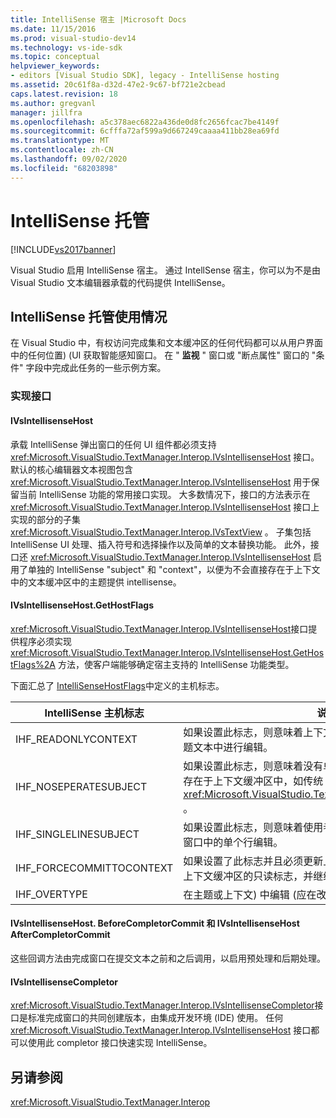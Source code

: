 ```yaml
---
title: IntelliSense 宿主 |Microsoft Docs
ms.date: 11/15/2016
ms.prod: visual-studio-dev14
ms.technology: vs-ide-sdk
ms.topic: conceptual
helpviewer_keywords:
- editors [Visual Studio SDK], legacy - IntelliSense hosting
ms.assetid: 20c61f8a-d32d-47e2-9c67-bf721e2cbead
caps.latest.revision: 18
ms.author: gregvanl
manager: jillfra
ms.openlocfilehash: a5c378aec6822a436de0d8fc2656fcac7be4149f
ms.sourcegitcommit: 6cfffa72af599a9d667249caaaa411bb28ea69fd
ms.translationtype: MT
ms.contentlocale: zh-CN
ms.lasthandoff: 09/02/2020
ms.locfileid: "68203898"
---
```

# <a name="intellisense-hosting"></a>IntelliSense 托管
[!INCLUDE[vs2017banner](../includes/vs2017banner.md)]

Visual Studio 启用 IntelliSense 宿主。 通过 IntellSense 宿主，你可以为不是由 Visual Studio 文本编辑器承载的代码提供 IntelliSense。  
  
## <a name="intellisense-hosting-usage"></a>IntelliSense 托管使用情况  
 在 Visual Studio 中，有权访问完成集和文本缓冲区的任何代码都可以从用户界面中的任何位置)  (UI 获取智能感知窗口。 在 " **监视** " 窗口或 "断点属性" 窗口的 "条件" 字段中完成此任务的一些示例方案。  
  
### <a name="implementation-interfaces"></a>实现接口  
  
#### <a name="ivsintellisensehost"></a>IVsIntellisenseHost  
 承载 IntelliSense 弹出窗口的任何 UI 组件都必须支持 <xref:Microsoft.VisualStudio.TextManager.Interop.IVsIntellisenseHost> 接口。 默认的核心编辑器文本视图包含 <xref:Microsoft.VisualStudio.TextManager.Interop.IVsIntellisenseHost> 用于保留当前 IntelliSense 功能的常用接口实现。 大多数情况下，接口的方法表示在 <xref:Microsoft.VisualStudio.TextManager.Interop.IVsIntellisenseHost> 接口上实现的部分的子集 <xref:Microsoft.VisualStudio.TextManager.Interop.IVsTextView> 。 子集包括 IntelliSense UI 处理、插入符号和选择操作以及简单的文本替换功能。 此外，接口还 <xref:Microsoft.VisualStudio.TextManager.Interop.IVsIntellisenseHost> 启用了单独的 IntelliSense "subject" 和 "context"，以便为不会直接存在于上下文中的文本缓冲区中的主题提供 intellisense。  
  
#### <a name="ivsintellisensehostgethostflags"></a>IVsIntellisenseHost.GetHostFlags  
 <xref:Microsoft.VisualStudio.TextManager.Interop.IVsIntellisenseHost>接口提供程序必须实现 <xref:Microsoft.VisualStudio.TextManager.Interop.IVsIntellisenseHost.GetHostFlags%2A> 方法，使客户端能够确定宿主支持的 IntelliSense 功能类型。  
  
 下面汇总了 [IntelliSenseHostFlags](../extensibility/intellisensehostflags.md)中定义的主机标志。  
  
|IntelliSense 主机标志|说明|  
|----------------------------|-----------------|  
|IHF_READONLYCONTEXT|如果设置此标志，则意味着上下文缓冲区是只读的，并且只在主题文本中进行编辑。|  
|IHF_NOSEPERATESUBJECT|如果设置此标志，则意味着没有单独的 IntelliSense 主题。 主题存在于上下文缓冲区中，如传统 IntelliSense 系统中的 <xref:Microsoft.VisualStudio.TextManager.Interop.IVsTextView> 。|  
|IHF_SINGLELINESUBJECT|如果设置此标志，则意味着使用者不支持多行功能，如 " **监视** " 窗口中的单个行编辑。|  
|IHF_FORCECOMMITTOCONTEXT|如果设置了此标志并且必须更新上下文缓冲区，则宿主允许忽略上下文缓冲区的只读标志，并继续编辑。|  
|IHF_OVERTYPE|在主题或上下文) 中编辑 (应在改写模式下完成。|  
  
#### <a name="ivsintellisensehostbeforecompletorcommit-and-ivsintellisensehostaftercompletorcommit"></a>IVsIntellisenseHost. BeforeCompletorCommit 和 IVsIntellisenseHost AfterCompletorCommit  
 这些回调方法由完成窗口在提交文本之前和之后调用，以启用预处理和后期处理。  
  
#### <a name="ivsintellisensecompletor"></a>IVsIntellisenseCompletor  
 <xref:Microsoft.VisualStudio.TextManager.Interop.IVsIntellisenseCompletor>接口是标准完成窗口的共同创建版本，由集成开发环境 (IDE) 使用。 任何 <xref:Microsoft.VisualStudio.TextManager.Interop.IVsIntellisenseHost> 接口都可以使用此 completor 接口快速实现 IntelliSense。  
  
## <a name="see-also"></a>另请参阅  
 <xref:Microsoft.VisualStudio.TextManager.Interop>
